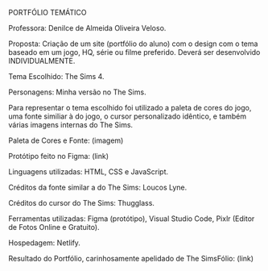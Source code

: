 PORTFÓLIO TEMÁTICO

Professora: Denilce de Almeida Oliveira Veloso.

Proposta: Criação de um site (portfólio do aluno) com o design com o tema baseado em um jogo, HQ, série ou filme preferido. Deverá ser desenvolvido INDIVIDUALMENTE.

Tema Escolhido: The Sims 4.

Personagens: Minha versão no The Sims.

Para representar o tema escolhido foi utilizado a paleta de cores do jogo, uma fonte similiar à do jogo, o cursor personalizado idêntico, e também várias imagens internas do The Sims.

Paleta de Cores e Fonte: (imagem)

Protótipo feito no Figma: (link)

Linguagens utilizadas: HTML, CSS e JavaScript.

Créditos da fonte similar a do The Sims: Loucos Lyne.

Créditos do cursor do The Sims: Thugglass.

Ferramentas utilizadas: Figma (protótipo), Visual Studio Code, Pixlr (Editor de Fotos Online e Gratuito).

Hospedagem: Netlify.

Resultado do Portfólio, carinhosamente apelidado de The SimsFólio: (link)